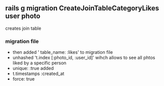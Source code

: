 ## rails g migration CreateJoinTableCategoryLikes user photo
creates join table
### migration file
- then added ' table_name: :likes' to migration file
- unhashed 't.index [:photo_id, :user_id]' wihch allows to see all phtos liked by a specific person
- unique: :true added
- t.timestamps :created_at
- force: true

